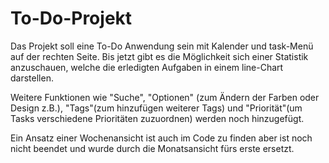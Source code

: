 # To-Do-Projekt

Das Projekt soll eine To-Do Anwendung sein mit Kalender und task-Menü auf der rechten Seite. Bis jetzt gibt es die Möglichkeit sich einer Statistik anzuschauen, welche die erledigten Aufgaben in einem line-Chart darstellen. 

Weitere Funktionen wie "Suche", "Optionen" (zum Ändern der Farben oder Design z.B.), "Tags"(zum hinzufügen weiterer Tags) und "Priorität"(um Tasks verschiedene Prioritäten zuzuordnen) werden noch hinzugefügt. 

Ein Ansatz einer Wochenansicht ist auch im Code zu finden aber ist noch nicht beendet und wurde durch die Monatsansicht fürs erste ersetzt. 
